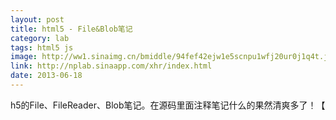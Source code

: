 ```yaml
---
layout: post
title: html5 - File&Blob笔记
category: lab
tags: html5 js
image: http://ww1.sinaimg.cn/bmiddle/94fef42ejw1e5scnpu1wfj20ur0j1q4t.jpg
link: http://nplab.sinaapp.com/xhr/index.html
date: 2013-06-18
---
```

h5的File、FileReader、Blob笔记。在源码里面注释笔记什么的果然清爽多了！【
